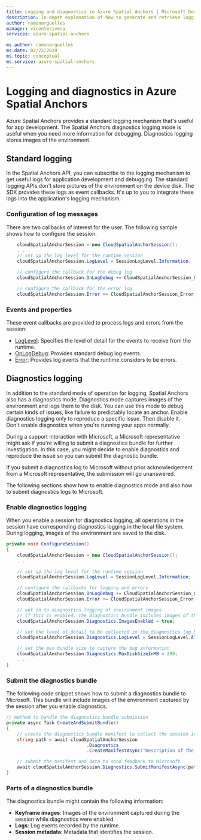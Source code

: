 ```yaml
---
title: Logging and diagnostics in Azure Spatial Anchors | Microsoft Docs
description: In-depth explanation of how to generate and retrieve logging and diagnostics in Azure Spatial Anchors.
author: ramonarguelles
manager: vicenterivera
services: azure-spatial-anchors

ms.author: ramonarguelles
ms.date: 02/22/2019
ms.topic: conceptual
ms.service: azure-spatial-anchors
---
```

# Logging and diagnostics in Azure Spatial Anchors

Azure Spatial Anchors provides a standard logging mechanism that's useful for app development. The Spatial Anchors diagnostics logging mode is useful when you need more information for debugging. Diagnostics logging stores images of the environment.

## Standard logging
In the Spatial Anchors API, you can subscribe to the logging mechanism to get useful logs for application development and debugging. The standard logging APIs don't store pictures of the environment on the device disk. The SDK provides these logs as event callbacks. It's up to you to integrate these logs into the application's logging mechanism.

### Configuration of log messages
There are two callbacks of interest for the user. The following sample shows how to configure the session.

```csharp
    cloudSpatialAnchorSession = new CloudSpatialAnchorSession();
    . . .
    // set up the log level for the runtime session
    cloudSpatialAnchorSession.LogLevel = SessionLogLevel.Information;

    // configure the callback for the debug log
    cloudSpatialAnchorSession.OnLogDebug += CloudSpatialAnchorSession_OnLogDebug;

    // configure the callback for the error log
    cloudSpatialAnchorSession.Error += CloudSpatialAnchorSession_Error;
```

### Events and properties

These event callbacks are provided to process logs and errors from the session:

- [LogLevel](https://docs.microsoft.com/dotnet/api/microsoft.azure.spatialanchors.cloudspatialanchorsession.loglevel): Specifies the level of detail for the events to receive from the runtime.
- [OnLogDebug](https://docs.microsoft.com/dotnet/api/microsoft.azure.spatialanchors.cloudspatialanchorsession.onlogdebug): Provides standard debug log events.
- [Error](https://docs.microsoft.com/dotnet/api/microsoft.azure.spatialanchors.cloudspatialanchorsession.error): Provides log events that the runtime considers to be errors.

## Diagnostics logging

In addition to the standard mode of operation for logging, Spatial Anchors also has a diagnostics mode. Diagnostics mode captures images of the environment and logs them to the disk. You can use this mode to debug certain kinds of issues, like failure to predictably locate an anchor. Enable diagnostics logging only to reproduce a specific issue. Then disable it. Don't enable diagnostics when you're running your apps normally.

During a support interaction with Microsoft, a Microsoft representative might ask if you're willing to submit a diagnostics bundle for further investigation. In this case, you might decide to enable diagnostics and reproduce the issue so you can submit the diagnostic bundle. 

If you submit a diagnostics log to Microsoft without prior acknowledgement from a Microsoft representative, the submission will go unanswered.

The following sections show how to enable diagnostics mode and also how to submit diagnostics logs to Microsoft.

### Enable diagnostics logging

When you enable a session for diagnostics logging, all operations in the session have corresponding diagnostics logging in the local file system. During logging, images of the environment are saved to the disk.

```csharp
private void ConfigureSession()
{
    cloudSpatialAnchorSession = new CloudSpatialAnchorSession();
    . . .

    // set up the log level for the runtime session
    cloudSpatialAnchorSession.LogLevel = SessionLogLevel.Information;

    // configure the callbacks for logging and errors
    cloudSpatialAnchorSession.OnLogDebug += CloudSpatialAnchorSession_OnLogDebug;
    cloudSpatialAnchorSession.Error += CloudSpatialAnchorSession_Error;

    // opt in to diagnostics logging of environment images
    // if this is enabled, the diagnostics bundle includes images of the environment captured by the session
    cloudSpatialAnchorSession.Diagnostics.ImagesEnabled = true;

    // set the level of detail to be collected in the diagnostics log by the session
    cloudSpatialAnchorSession.Diagnostics.LogLevel = SessionLogLevel.All;

    // set the max bundle size to capture the bug information
    cloudSpatialAnchorSession.Diagnostics.MaxDiskSizeInMB = 200;
    . . .
}
```

### Submit the diagnostics bundle

The following code snippet shows how to submit a diagnostics bundle to Microsoft. This bundle will include images of the environment captured by the session after you enable diagnostics. 

```csharp
// method to handle the diagnostics bundle submission
private async Task CreateAndSubmitBundle()
{
    // create the diagnostics bundle manifest to collect the session information
    string path = await cloudSpatialAnchorSession
                              .Diagnostics
                              .CreateManifestAsync("Description of the issue");

    // submit the manifest and data to send feedback to Microsoft
    await cloudSpatialAnchorSession.Diagnostics.SubmitManifestAsync(path);
}
```

### Parts of a diagnostics bundle
The diagnostics bundle might contain the following information:

- **Keyframe images**: Images of the environment captured during the session while diagnostics were enabled.
- **Logs**: Log events recorded by the runtime.
- **Session metadata**: Metadata that identifies the session.
